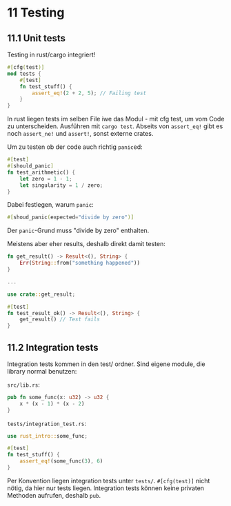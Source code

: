 # 11 Testing
## 11.1 Unit tests
Testing in rust/cargo integriert!
```rust
#[cfg(test)]
mod tests {
    #[test]
    fn test_stuff() {
        assert_eq!(2 + 2, 5); // Failing test
    }
}
```
In rust liegen tests im selben File iwe das Modul - mit cfg test, um vom Code zu unterscheiden.
Ausführen mit `cargo test`. 
Abseits von `assert_eq!` gibt es noch `assert_ne!` und `assert!`, sonst externe crates.

Um zu testen ob der code auch richtig `panic`ed:
```rust
#[test]
#[should_panic]
fn test_arithmetic() {
    let zero = 1 - 1;
    let singularity = 1 / zero;
}

```
Dabei festlegen, warum `panic`:
```rust
#[shoud_panic(expected="divide by zero")]
```
Der `panic`-Grund muss "divide by zero" enthalten.

Meistens aber eher results, deshalb direkt damit testen:
```rust
fn get_result() -> Result<(), String> {
    Err(String::from("something happened"))
}

...

use crate::get_result;

#[test]
fn test_result_ok() -> Result<(), String> {
    get_result() // Test fails
}
```

## 11.2 Integration tests
Integration tests kommen in den test/ ordner.
Sind eigene module, die library normal benutzen:

`src/lib.rs`:
```rust
pub fn some_func(x: u32) -> u32 {
    x * (x - 1) * (x - 2)
}
```
`tests/integration_test.rs`:
```rust
use rust_intro::some_func;

#[test]
fn test_stuff() {
    assert_eq!(some_func(3), 6)
}
```

Per Konvention liegen integration tests unter `tests/`.
`#[cfg(test)]` nicht nötig, da hier nur tests liegen.
Integration tests können keine privaten Methoden aufrufen, deshalb `pub`.
